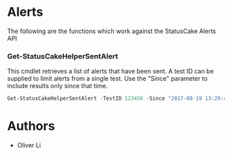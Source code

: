 # Alerts

The following are the functions which work against the StatusCake Alerts API

### Get-StatusCakeHelperSentAlert
This cmdlet retrieves a list of alerts that have been sent. A test ID can be supplied to limit alerts from a single test. Use the "Since" parameter to include results only since that time.

```powershell
Get-StatusCakeHelperSentAlert -TestID 123456 -Since "2017-08-19 13:29:49"
```

# Authors
- Oliver Li
